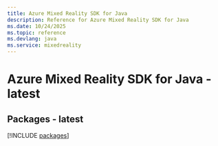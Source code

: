 ```yaml
---
title: Azure Mixed Reality SDK for Java
description: Reference for Azure Mixed Reality SDK for Java
ms.date: 10/24/2025
ms.topic: reference
ms.devlang: java
ms.service: mixedreality
---
```

# Azure Mixed Reality SDK for Java - latest
## Packages - latest
[!INCLUDE [packages](mixed-reality-index.md)]